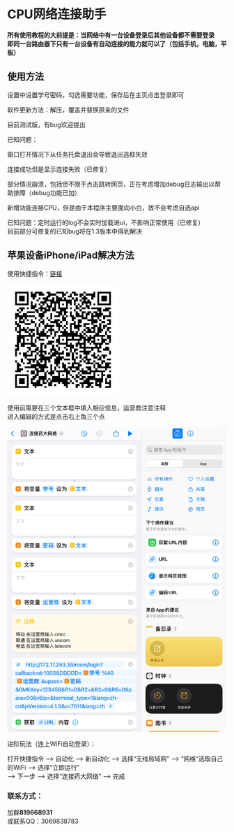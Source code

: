 # CPU网络连接助手
**所有使用教程的大前提是：当网络中有一台设备登录后其他设备都不需要登录<br>即同一台路由器下只有一台设备有自动连接的能力就可以了（包括手机，电脑，平板）**
## 使用方法

<p>设置中设置学号密码，勾选需要功能，保存后在主页点击登录即可</p>
<p>软件更新方法：解压，覆盖并替换原来的文件</p>
<p>目前测试版，有bug欢迎提出</p>

已知问题：<p>窗口打开情况下从任务托盘退出会导致退出选框失效</p>
<p>连接成功但是显示连接失败（已修复）</p>
<p>部分情况崩溃，包括但不限于点击跳转网页，正在考虑增加debug日志输出以帮助排障（debug功能已加）</p>
<p>新增功能连接CPU，但是由于本程序主要面向小白，故不会考虑自选api</p>
<p>已知问题：定时运行的log不会实时加载进ui，不影响正常使用（已修复）<br>
目前部分可修复的已知bug将在1.3版本中得到解决</p>

## 苹果设备iPhone/iPad解决方法

使用快捷指令：[链接](https://www.icloud.com/shortcuts/e35332a6d9ce49549cc4689a9e7ed729)<br>

![快捷指令](/qrcode.png "快捷指令")

<p>使用前需要在三个文本框中填入相应信息，运营商注意注释<br>
进入编辑的方式是点击右上角三个点</p>

![示例](/ipad.png "Example")

<p>进阶玩法（连上WiFi自动登录）：</p>
<p>打开快捷指令 —> 自动化 —> 新自动化 —> 选择“无线局域网” —> “网络”选取自己的WiFi —> 选择“立即运行”<br>
—> 下一步 —> 选择“连接药大网络” —> 完成</p>

### 联系方式：
加群**819668931**<br>或联系QQ：3069838783
